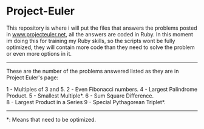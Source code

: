 # Project-Euler
This repository is where i will put the files that answers the problems posted in www.projecteuler.net, all the answers are coded in Ruby.
In this moment im doing this for training my Ruby skills, so the scripts wont be
fully optimized, they will contain more code than they need to solve the problem
or even more options in it.

----------------------------------------------------------------------------------

These are the number of the problems answered listed as they are in Project Euler's
page:

1 - Multiples of 3 and 5.	2 - Even Fibonacci numbers.	4 - Largest Palindrome
Product.	5 - Smallest Multiple*.		6 - Sum Square Difference.		
8 - Largest Product in a Series		9 - Special Pythagorean Triplet*.








----------------------------------------------------------------------------------
*: Means that need to be optimized.



